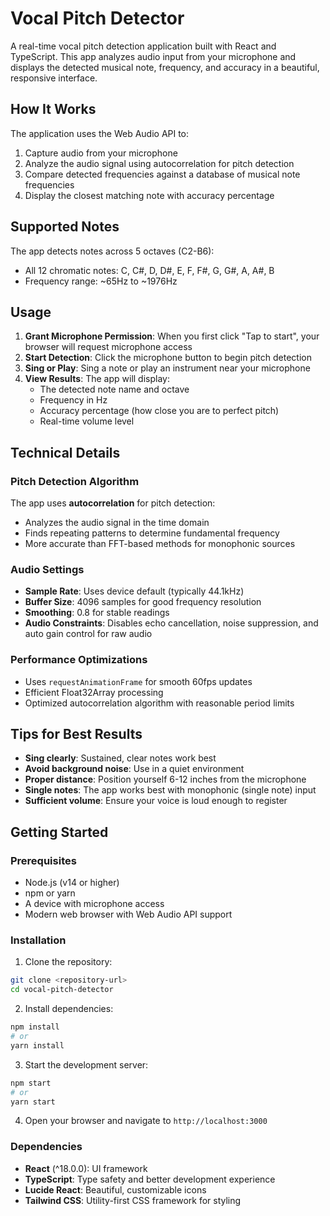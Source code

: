 # Vocal Pitch Detector

A real-time vocal pitch detection application built with React and TypeScript. This app analyzes audio input from your microphone and displays the detected musical note, frequency, and accuracy in a beautiful, responsive interface.

## How It Works

The application uses the Web Audio API to:
1. Capture audio from your microphone
2. Analyze the audio signal using autocorrelation for pitch detection
3. Compare detected frequencies against a database of musical note frequencies
4. Display the closest matching note with accuracy percentage

## Supported Notes

The app detects notes across 5 octaves (C2-B6):
- All 12 chromatic notes: C, C#, D, D#, E, F, F#, G, G#, A, A#, B
- Frequency range: ~65Hz to ~1976Hz

## Usage

1. **Grant Microphone Permission**: When you first click "Tap to start", your browser will request microphone access
2. **Start Detection**: Click the microphone button to begin pitch detection
3. **Sing or Play**: Sing a note or play an instrument near your microphone
4. **View Results**: The app will display:
   - The detected note name and octave
   - Frequency in Hz
   - Accuracy percentage (how close you are to perfect pitch)
   - Real-time volume level

## Technical Details

### Pitch Detection Algorithm

The app uses **autocorrelation** for pitch detection:
- Analyzes the audio signal in the time domain
- Finds repeating patterns to determine fundamental frequency
- More accurate than FFT-based methods for monophonic sources

### Audio Settings

- **Sample Rate**: Uses device default (typically 44.1kHz)
- **Buffer Size**: 4096 samples for good frequency resolution
- **Smoothing**: 0.8 for stable readings
- **Audio Constraints**: Disables echo cancellation, noise suppression, and auto gain control for raw audio

### Performance Optimizations

- Uses `requestAnimationFrame` for smooth 60fps updates
- Efficient Float32Array processing
- Optimized autocorrelation algorithm with reasonable period limits

## Tips for Best Results

- **Sing clearly**: Sustained, clear notes work best
- **Avoid background noise**: Use in a quiet environment
- **Proper distance**: Position yourself 6-12 inches from the microphone
- **Single notes**: The app works best with monophonic (single note) input
- **Sufficient volume**: Ensure your voice is loud enough to register


## Getting Started

### Prerequisites

- Node.js (v14 or higher)
- npm or yarn
- A device with microphone access
- Modern web browser with Web Audio API support

### Installation

1. Clone the repository:
```bash
git clone <repository-url>
cd vocal-pitch-detector
```

2. Install dependencies:
```bash
npm install
# or
yarn install
```

3. Start the development server:
```bash
npm start
# or
yarn start
```

4. Open your browser and navigate to `http://localhost:3000`

### Dependencies

- **React** (^18.0.0): UI framework
- **TypeScript**: Type safety and better development experience
- **Lucide React**: Beautiful, customizable icons
- **Tailwind CSS**: Utility-first CSS framework for styling
